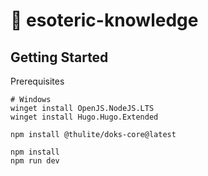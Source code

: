 # :mount_fuji: esoteric-knowledge

## Getting Started

Prerequisites

```shell
# Windows
winget install OpenJS.NodeJS.LTS
winget install Hugo.Hugo.Extended

npm install @thulite/doks-core@latest

npm install
npm run dev
```
